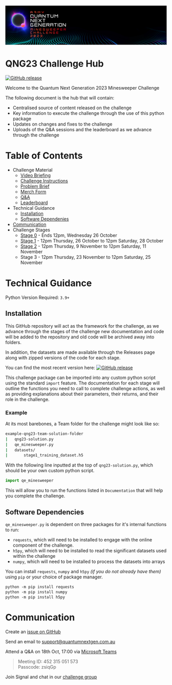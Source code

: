 <p align="center">
  <img src="https://github.com/ricohub01/qng23-challenge/blob/main/assets/images/Header.jpg?raw=true" alt="header"/>
</p>

# QNG23 Challenge Hub

[![GitHub release](https://img.shields.io/github/release/ricohub01/qng23-challenge.svg)](https://GitHub.com/ricohub01/qng23-challenge/releases/)

Welcome to the Quantum Next Generation 2023 Minesweeper Challenge

The following document is the hub that will contain: 
- Centralised source of content released on the challenge
- Key information to execute the challenge through the use of this python package
- Updates on changes and fixes to the challenge
- Uploads of the Q&A sessions and the leaderboard as we advance through the challenge

# Table of Contents
- Challenge Material
    - [Video Briefing](https://vimeo.com/869440571/e058164ca5?share=copy)
    - [Challenge Instructions](/assets/docs/QNG23%20Challenge%20instructions.pdf)
    - [Problem Brief](/assets/docs/QNG23%20Problem%20brief.pdf)
    - [Merch Form](https://forms.office.com/Pages/ResponsePage.aspx?id=GU5i_LU-u0uHril7jkukjXwnWWTBCM5Gk5WyPCsZZjVUNUVDNENZUTNWSzlBU0hJU1hUTVI1TlI5Vi4u)
    - [Q&A](/assets/docs/Q&A.md)
    - [Leaderboard](/assets/docs/LEADERBOARD.md)
- Technical Guidance
    - [Installation](#installation)
    - [Software Dependenies](#software-dependencies)
- [Communication](#communication)
- Challenge Stages
    - [Stage 0](/STAGE-1.md) - Ends 12pm, Wednesday 26 October
    - [Stage 1](/STAGE-1.md) - 12pm Thursday, 26 October to 12pm Saturday, 28 October
    - [Stage 2](/STAGE-2.md) - 12pm Thursday, 9 November to 12pm Saturday, 11 November
    - Stage 3 - 12pm Thursday, 23 November to 12pm Saturday, 25 November

# Technical Guidance

Python Version Required: `3.9+` 

## Installation
This GitHub repository will act as the framework for the challenge, as we advance through the stages of the challenge new documentation and code will be added to the repository and old code will be archived away into folders.

In addition, the datasets are made available through the Releases page along with zipped versions of the code for each stage. 

You can find the most recent version here: [![GitHub release](https://img.shields.io/github/release/ricohub01/qng23-challenge.svg)](https://GitHub.com/ricohub01/qng23-challenge/releases/)

This challenge package can be imported into any custom python script using the standard `import` feature. The documentation for each stage will outline the functions you need to call to complete challenge actions, as well as providing explanations about their parameters, their returns, and their role in the challenge.

### Example

At its most barebones, a Team folder for the challenge might look like so:
```bash
example-qng23-team-solution-folder
|   qng23-solution.py
|   qe_minesweeper.py
|   datasets/
|       stage1_training_dataset.h5
```

With the following line inputted at the top of `qng23-solution.py`, which should be your own custom python script.
```python
import qe_minesweeper
```
This will allow you to run the functions listed in `Documentation` that will help you complete the challenge.

## Software Dependencies
`qe_minesweeper.py` is dependent on three packages for it's internal functions to run:
- `requests`, which will need to be installed to engage with the online component of the challenge.
- `h5py`, which will need to be installed to read the significant datasets used within the challenge
- `numpy`, which will need to be installed to process the datasets into arrays

You can install `requests`, `numpy` and `h5py` *(if you do not already have them)* using `pip` or your choice of package manager.
```
python -m pip install requests
python -m pip install numpy
python -m pip install h5py
```

# Communication

Create an [issue  on GitHub](https://github.com/RICOHub01/QNG23-Challenge/issues)

Send an email to [support@quantumnextgen.com.au](mailto:support@quantumnextgen.com.au)

Attend a Q&A on 18th Oct, 17:00 via [Microsoft Teams](https://teams.microsoft.com/l/meetup-join/19%3ameeting_OGRiYzJlY2EtNjMxYi00MDhmLTkzMTYtZWUwMDU5MmMxZTg2%40thread.v2/0?context=%7b%22Tid%22%3a%22fc624e19-3eb5-4bbb-87ae-297b8e4ba48d%22%2c%22Oid%22%3a%22b289bda4-4d17-4592-9e22-17a7e487686b%22%7d)

> Meeting ID: 452 315 051 573 \
> Passcode: zsiqGp


Join Signal and chat in our [challenge group](https://signal.group/#CjQKIAB9t0m64V4PAwYP1NYVtYfAkoUx6DoRGidCKUoM11qMEhD4wyk4hU6KsNz0ZTT2V8EW)

